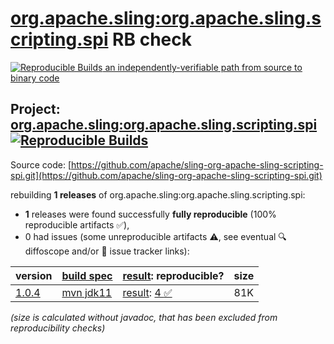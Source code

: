 [org.apache.sling:org.apache.sling.scripting.spi](https://central.sonatype.com/artifact/org.apache.sling/org.apache.sling.scripting.spi/versions) RB check
=======

[![Reproducible Builds](https://reproducible-builds.org/images/logos/rb.svg) an independently-verifiable path from source to binary code](https://reproducible-builds.org/)

## Project: [org.apache.sling:org.apache.sling.scripting.spi](https://central.sonatype.com/artifact/org.apache.sling/org.apache.sling.scripting.spi/versions) [![Reproducible Builds](https://img.shields.io/endpoint?url=https://raw.githubusercontent.com/jvm-repo-rebuild/reproducible-central/master/content/org/apache/sling/org.apache.sling.scripting.spi/badge.json)](https://github.com/jvm-repo-rebuild/reproducible-central/blob/master/content/org/apache/sling/org.apache.sling.scripting.spi/README.md)

Source code: [https://github.com/apache/sling-org-apache-sling-scripting-spi.git](https://github.com/apache/sling-org-apache-sling-scripting-spi.git)

rebuilding **1 releases** of org.apache.sling:org.apache.sling.scripting.spi:
- **1** releases were found successfully **fully reproducible** (100% reproducible artifacts :white_check_mark:),
- 0 had issues (some unreproducible artifacts :warning:, see eventual :mag: diffoscope and/or :memo: issue tracker links):

| version | [build spec](/BUILDSPEC.md) | [result](https://reproducible-builds.org/docs/jvm/): reproducible? | size |
| -- | --------- | ------ | -- |
| [1.0.4](https://central.sonatype.com/artifact/org.apache.sling/org.apache.sling.scripting.spi/1.0.4/pom) | [mvn jdk11](org.apache.sling.scripting.spi-1.0.4.buildspec) | [result](org.apache.sling.scripting.spi-1.0.4.buildinfo): [4 :white_check_mark: ](org.apache.sling.scripting.spi-1.0.4.buildcompare) | 81K |

<i>(size is calculated without javadoc, that has been excluded from reproducibility checks)</i>

